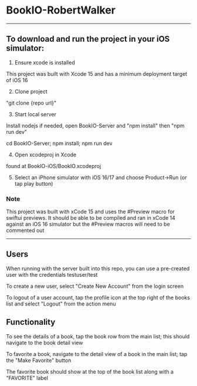 # BookIO-RobertWalker

---

## To download and run the project in your iOS simulator:

1. Ensure xcode is installed

This project was built with Xcode 15 and has a minimum deployment target of iOS 16

2. Clone project

"git clone {repo url}"

3. Start local server

Install nodejs if needed, open BookIO-Server and "npm install" then "npm run dev"

cd BookIO-Server; npm install; npm run dev

4. Open xcodeproj in Xcode

found at BookIO-iOS/BookIO.xcodeproj

5. Select an iPhone simulator with iOS 16/17 and choose Product->Run (or tap play button)

### Note

This project was built with xCode 15 and uses the #Preview macro for swiftui previews. It should be able to be compiled and ran in xCode 14 against an iOS 16 simulator but the #Preview macros will need to be commented out

---

## Users

When running with the server built into this repo, you can use a pre-created user with the credentials testuser/test

To create a new user, select "Create New Account" from the login screen

To logout of a user account, tap the profile icon at the top right of the books list and select "Logout" from the action menu

## Functionality

To see the details of a book, tap the book row from the main list; this should navigate to the book detail view

To favorite a book, navigate to the detail view of a book in the main list; tap the "Make Favorite" button

The favorite book should show at the top of the book list along with a "FAVORITE" label

